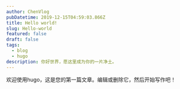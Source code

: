 ```yaml
---
author: ChenVlog
pubDatetime: 2019-12-15T04:59:03.866Z
title: Hello world!
slug: Hello-world
featured: false
draft: false
tags:
  - blog
  - hugo
description: 你好世界，愿这里成为你的一片净土。
---
```



欢迎使用hugo，这是您的第一篇文章。编辑或删除它，然后开始写作吧！
